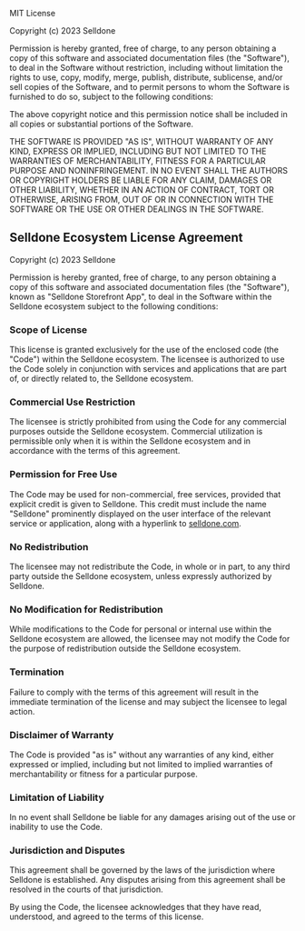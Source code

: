 MIT License

Copyright (c) 2023 Selldone

Permission is hereby granted, free of charge, to any person obtaining a copy
of this software and associated documentation files (the "Software"), to deal
in the Software without restriction, including without limitation the rights
to use, copy, modify, merge, publish, distribute, sublicense, and/or sell
copies of the Software, and to permit persons to whom the Software is
furnished to do so, subject to the following conditions:

The above copyright notice and this permission notice shall be included in all
copies or substantial portions of the Software.

THE SOFTWARE IS PROVIDED "AS IS", WITHOUT WARRANTY OF ANY KIND, EXPRESS OR
IMPLIED, INCLUDING BUT NOT LIMITED TO THE WARRANTIES OF MERCHANTABILITY,
FITNESS FOR A PARTICULAR PURPOSE AND NONINFRINGEMENT. IN NO EVENT SHALL THE
AUTHORS OR COPYRIGHT HOLDERS BE LIABLE FOR ANY CLAIM, DAMAGES OR OTHER
LIABILITY, WHETHER IN AN ACTION OF CONTRACT, TORT OR OTHERWISE, ARISING FROM,
OUT OF OR IN CONNECTION WITH THE SOFTWARE OR THE USE OR OTHER DEALINGS IN THE
SOFTWARE.


Selldone Ecosystem License Agreement
------------------------------------

Copyright (c) 2023 Selldone

Permission is hereby granted, free of charge, to any person obtaining a copy of this software and associated documentation files (the "Software"), known as "Selldone Storefront App", to deal in the Software within the Selldone ecosystem subject to the following conditions:

### Scope of License
This license is granted exclusively for the use of the enclosed code (the "Code") within the Selldone ecosystem. The licensee is authorized to use the Code solely in conjunction with services and applications that are part of, or directly related to, the Selldone ecosystem.

### Commercial Use Restriction
The licensee is strictly prohibited from using the Code for any commercial purposes outside the Selldone ecosystem. Commercial utilization is permissible only when it is within the Selldone ecosystem and in accordance with the terms of this agreement.

### Permission for Free Use
The Code may be used for non-commercial, free services, provided that explicit credit is given to Selldone. This credit must include the name "Selldone" prominently displayed on the user interface of the relevant service or application, along with a hyperlink to [selldone.com](https://selldone.com).

### No Redistribution
The licensee may not redistribute the Code, in whole or in part, to any third party outside the Selldone ecosystem, unless expressly authorized by Selldone.

### No Modification for Redistribution
While modifications to the Code for personal or internal use within the Selldone ecosystem are allowed, the licensee may not modify the Code for the purpose of redistribution outside the Selldone ecosystem.

### Termination
Failure to comply with the terms of this agreement will result in the immediate termination of the license and may subject the licensee to legal action.

### Disclaimer of Warranty
The Code is provided "as is" without any warranties of any kind, either expressed or implied, including but not limited to implied warranties of merchantability or fitness for a particular purpose.

### Limitation of Liability
In no event shall Selldone be liable for any damages arising out of the use or inability to use the Code.

### Jurisdiction and Disputes
This agreement shall be governed by the laws of the jurisdiction where Selldone is established. Any disputes arising from this agreement shall be resolved in the courts of that jurisdiction.

By using the Code, the licensee acknowledges that they have read, understood, and agreed to the terms of this license.
